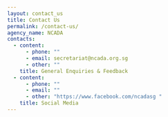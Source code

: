 ```yaml
---
layout: contact_us
title: Contact Us
permalink: /contact-us/
agency_name: NCADA
contacts:
  - content:
      - phone: ""
      - email: secretariat@ncada.org.sg
      - other: ""
    title: General Enquiries & Feedback
  - content:
      - phone: ""
      - email: ""
      - other: "https://www.facebook.com/ncadasg "
    title: Social Media
---
```

